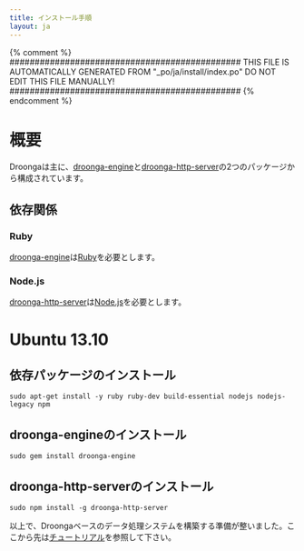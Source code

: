 ```yaml
---
title: インストール手順
layout: ja
---
```


{% comment %}
##############################################
  THIS FILE IS AUTOMATICALLY GENERATED FROM
  "_po/ja/install/index.po"
  DO NOT EDIT THIS FILE MANUALLY!
##############################################
{% endcomment %}


# 概要

Droongaは主に、[droonga-engine][]と[droonga-http-server][]の2つのパッケージから構成されています。

## 依存関係

### Ruby

[droonga-engine][]は[Ruby][]を必要とします。

### Node.js

[droonga-http-server][]は[Node.js][]を必要とします。


# Ubuntu 13.10

## 依存パッケージのインストール

    sudo apt-get install -y ruby ruby-dev build-essential nodejs nodejs-legacy npm

## droonga-engineのインストール

    sudo gem install droonga-engine

## droonga-http-serverのインストール

    sudo npm install -g droonga-http-server

以上で、Droongaベースのデータ処理システムを構築する準備が整いました。ここから先は[チュートリアル](/ja/tutorial/)を参照して下さい。

  [Ruby]: http://www.ruby-lang.org/
  [Node.js]: http://nodejs.org/
  [droonga-engine]: https://github.com/droonga/droonga-engine
  [droonga-http-server]: https://github.com/droonga/droonga-http-server
